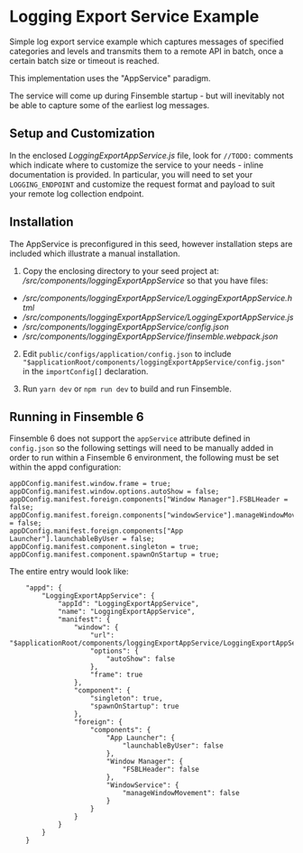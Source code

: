 # Logging Export Service Example #

Simple log export service example which captures messages of specified categories and levels and transmits them to a remote API in batch, once a certain batch size or timeout is reached.

This implementation uses the "AppService" paradigm.

The service will come up during Finsemble startup - but will inevitably not be able to capture some of the earliest log messages.

## Setup and Customization ##
In the enclosed _LoggingExportAppService.js_ file, look for `//TODO:` comments which indicate where to customize the service to your needs - inline documentation is provided. In particular, you will need to set your `LOGGING_ENDPOINT` and customize the request format and payload to suit your remote log collection endpoint.

## Installation ##
The AppService is preconfigured in this seed, however installation steps are included which illustrate a manual installation.

1. Copy the enclosing directory to your seed project at: _/src/components/loggingExportAppService_ so that you have files:
- _/src/components/loggingExportAppService/LoggingExportAppService.html_
- _/src/components/loggingExportAppService/LoggingExportAppService.js_
- _/src/components/loggingExportAppService/config.json_
- _/src/components/loggingExportAppService/finsemble.webpack.json_

2. Edit `public/configs/application/config.json` to include `"$applicationRoot/components/loggingExportAppService/config.json"` in the `importConfig[]` declaration.

3. Run `yarn dev` or `npm run dev` to build and run Finsemble.

## Running in Finsemble 6 ##
Finsemble 6 does not support the `appService` attribute defined in `config.json` so the following settings will need to be manually added in order to run within a Finsemble 6 environment, the following must be set within the appd configuration:

```
appDConfig.manifest.window.frame = true;
appDConfig.manifest.window.options.autoShow = false;
appDConfig.manifest.foreign.components["Window Manager"].FSBLHeader = false;
appDConfig.manifest.foreign.components["windowService"].manageWindowMovement = false;
appDConfig.manifest.foreign.components["App Launcher"].launchableByUser = false;
appDConfig.manifest.component.singleton = true;
appDConfig.manifest.component.spawnOnStartup = true;
```

The entire entry would look like:
```
    "appd": {
        "LoggingExportAppService": {
            "appId": "LoggingExportAppService",
            "name": "LoggingExportAppService",
            "manifest": {
                "window": {
                    "url": "$applicationRoot/components/loggingExportAppService/LoggingExportAppService.html",
                    "options": {
                        "autoShow": false
                    },
                    "frame": true
                },
                "component": {
                    "singleton": true,
                    "spawnOnStartup": true
                },
                "foreign": {
                    "components": {
                        "App Launcher": {
                            "launchableByUser": false
                        },
                        "Window Manager": {
                            "FSBLHeader": false
                        },
                        "WindowService": {
                            "manageWindowMovement": false
                        }
                    }
                }
            }
        }
    }
```
